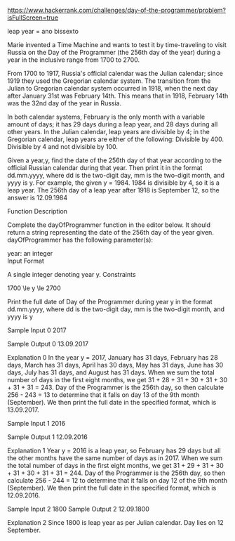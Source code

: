https://www.hackerrank.com/challenges/day-of-the-programmer/problem?isFullScreen=true

leap year = ano bissexto

Marie invented a Time Machine and wants to test it by time-traveling to visit Russia on the Day of the Programmer (the 256th day of the year) during a year in the inclusive range from 1700 to 2700.

From 1700 to 1917, Russia's official calendar was the Julian calendar; since 1919 they used the Gregorian calendar system. The transition from the Julian to Gregorian calendar system occurred in 1918, when the next day after January 31st was February 14th. This means that in 1918, February 14th was the 32nd day of the year in Russia.

In both calendar systems, February is the only month with a variable amount of days; it has 29 days during a leap year, and 28 days during all other years. In the Julian calendar, leap years are divisible by 4; in the Gregorian calendar, leap years are either of the following:
Divisible by 400.
Divisible by 4 and not divisible by 100.

Given a year,y, find the date of the 256th day of that year according to the official Russian calendar during that year. Then print it in the format dd.mm.yyyy, where dd is the two-digit day, mm is the two-digit month, and yyyy is y.
 For example, the given y = 1984. 1984 is divisible by 4, so it is a leap year. The 256th day of a leap year after 1918 is September 12, so the answer is 12.09.1984

 Function Description

Complete the dayOfProgrammer function in the editor below. It should return a string representing the date of the 256th day of the year given.
dayOfProgrammer has the following parameter(s):

year: an integer  
Input Format

A single integer denoting year y.
Constraints

1700 \le y \le 2700

Print the full date of Day of the Programmer during year y in the format dd.mm.yyyy, where dd is the two-digit day, mm is the two-digit month, and yyyy is y 

Sample Input 0
2017

Sample Output 0
13.09.2017

Explanation 0
In the year y = 2017,  January has 31 days, February has 28 days, March has 31 days, April has 30 days, May has 31 days, June has 30 days, July has 31 days, and August has 31 days. When we sum the total number of days in the first eight months, we get 31 + 28 + 31 + 30 + 31 + 30 + 31 + 31 = 243. Day of the Programmer is the 256th day, so then calculate 256 - 243 = 13 to determine that it falls on day 13 of the 9th month (September). We then print the full date in the specified format, which is 13.09.2017.

Sample Input 1
2016

Sample Output 1
12.09.2016

Explanation 1
Year y  = 2016 is a leap year, so February has 29 days but all the other months have the same number of days as in 2017. When we sum the total number of days in the first eight months, we get 31 + 29 + 31 + 30 + 31 + 30 + 31 + 31 = 244. Day of the Programmer is the 256th day, so then calculate 256 - 244 = 12 to determine that it falls on day 12 of the 9th month (September). We then print the full date in the specified format, which is 12.09.2016.

Sample Input 2
1800
Sample Output 2
12.09.1800 

Explanation 2
Since 1800 is leap year as per Julian calendar. Day lies on 12 September.